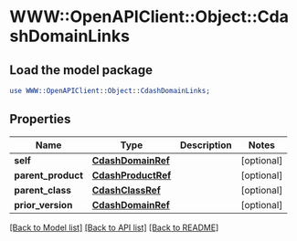 # WWW::OpenAPIClient::Object::CdashDomainLinks

## Load the model package
```perl
use WWW::OpenAPIClient::Object::CdashDomainLinks;
```

## Properties
Name | Type | Description | Notes
------------ | ------------- | ------------- | -------------
**self** | [**CdashDomainRef**](CdashDomainRef.md) |  | [optional] 
**parent_product** | [**CdashProductRef**](CdashProductRef.md) |  | [optional] 
**parent_class** | [**CdashClassRef**](CdashClassRef.md) |  | [optional] 
**prior_version** | [**CdashDomainRef**](CdashDomainRef.md) |  | [optional] 

[[Back to Model list]](../README.md#documentation-for-models) [[Back to API list]](../README.md#documentation-for-api-endpoints) [[Back to README]](../README.md)


